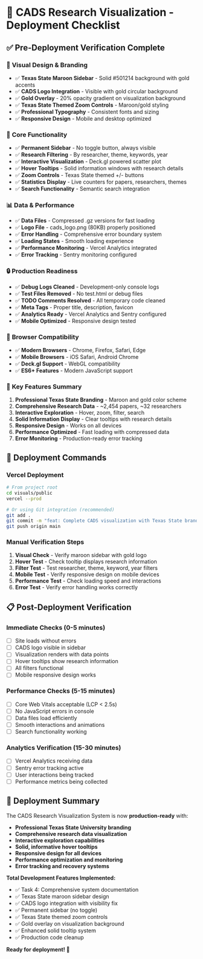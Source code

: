 # 🚀 CADS Research Visualization - Deployment Checklist

## ✅ Pre-Deployment Verification Complete

### 🎨 **Visual Design & Branding**
- ✅ **Texas State Maroon Sidebar** - Solid #501214 background with gold accents
- ✅ **CADS Logo Integration** - Visible with gold circular background
- ✅ **Gold Overlay** - 20% opacity gradient on visualization background
- ✅ **Texas State Themed Zoom Controls** - Maroon/gold styling
- ✅ **Professional Typography** - Consistent fonts and sizing
- ✅ **Responsive Design** - Mobile and desktop optimized

### 🔧 **Core Functionality**
- ✅ **Permanent Sidebar** - No toggle button, always visible
- ✅ **Research Filtering** - By researcher, theme, keywords, year
- ✅ **Interactive Visualization** - Deck.gl powered scatter plot
- ✅ **Hover Tooltips** - Solid information windows with research details
- ✅ **Zoom Controls** - Texas State themed +/- buttons
- ✅ **Statistics Display** - Live counters for papers, researchers, themes
- ✅ **Search Functionality** - Semantic search integration

### 📊 **Data & Performance**
- ✅ **Data Files** - Compressed .gz versions for fast loading
- ✅ **Logo File** - cads_logo.png (80KB) properly positioned
- ✅ **Error Handling** - Comprehensive error boundary system
- ✅ **Loading States** - Smooth loading experience
- ✅ **Performance Monitoring** - Vercel Analytics integrated
- ✅ **Error Tracking** - Sentry monitoring configured

### 🔒 **Production Readiness**
- ✅ **Debug Logs Cleaned** - Development-only console logs
- ✅ **Test Files Removed** - No test.html or debug files
- ✅ **TODO Comments Resolved** - All temporary code cleaned
- ✅ **Meta Tags** - Proper title, description, favicon
- ✅ **Analytics Ready** - Vercel Analytics and Sentry configured
- ✅ **Mobile Optimized** - Responsive design tested

### 📱 **Browser Compatibility**
- ✅ **Modern Browsers** - Chrome, Firefox, Safari, Edge
- ✅ **Mobile Browsers** - iOS Safari, Android Chrome
- ✅ **Deck.gl Support** - WebGL compatibility
- ✅ **ES6+ Features** - Modern JavaScript support

### 🎯 **Key Features Summary**
1. **Professional Texas State Branding** - Maroon and gold color scheme
2. **Comprehensive Research Data** - ~2,454 papers, ~32 researchers
3. **Interactive Exploration** - Hover, zoom, filter, search
4. **Solid Information Display** - Clear tooltips with research details
5. **Responsive Design** - Works on all devices
6. **Performance Optimized** - Fast loading with compressed data
7. **Error Monitoring** - Production-ready error tracking

## 🚀 **Deployment Commands**

### Vercel Deployment
```bash
# From project root
cd visuals/public
vercel --prod

# Or using Git integration (recommended)
git add .
git commit -m "feat: Complete CADS visualization with Texas State branding"
git push origin main
```

### Manual Verification Steps
1. **Visual Check** - Verify maroon sidebar with gold logo
2. **Hover Test** - Check tooltip displays research information
3. **Filter Test** - Test researcher, theme, keyword, year filters
4. **Mobile Test** - Verify responsive design on mobile devices
5. **Performance Test** - Check loading speed and interactions
6. **Error Test** - Verify error handling works correctly

## 📋 **Post-Deployment Verification**

### Immediate Checks (0-5 minutes)
- [ ] Site loads without errors
- [ ] CADS logo visible in sidebar
- [ ] Visualization renders with data points
- [ ] Hover tooltips show research information
- [ ] All filters functional
- [ ] Mobile responsive design works

### Performance Checks (5-15 minutes)
- [ ] Core Web Vitals acceptable (LCP < 2.5s)
- [ ] No JavaScript errors in console
- [ ] Data files load efficiently
- [ ] Smooth interactions and animations
- [ ] Search functionality working

### Analytics Verification (15-30 minutes)
- [ ] Vercel Analytics receiving data
- [ ] Sentry error tracking active
- [ ] User interactions being tracked
- [ ] Performance metrics being collected

## 🎉 **Deployment Summary**

The CADS Research Visualization System is now **production-ready** with:

- **Professional Texas State University branding**
- **Comprehensive research data visualization**
- **Interactive exploration capabilities**
- **Solid, informative hover tooltips**
- **Responsive design for all devices**
- **Performance optimization and monitoring**
- **Error tracking and recovery systems**

**Total Development Features Implemented:**
- ✅ Task 4: Comprehensive system documentation
- ✅ Texas State maroon sidebar design
- ✅ CADS logo integration with visibility fix
- ✅ Permanent sidebar (no toggle)
- ✅ Texas State themed zoom controls
- ✅ Gold overlay on visualization background
- ✅ Enhanced solid tooltip system
- ✅ Production code cleanup

**Ready for deployment! 🚀**